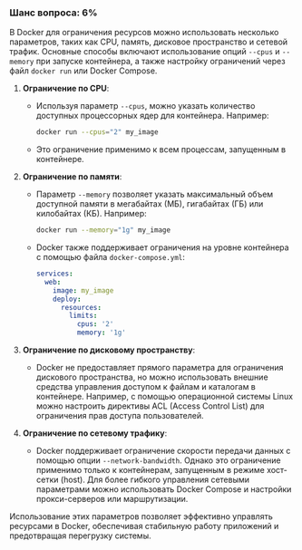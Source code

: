 ### Шанс вопроса: 6%

В Docker для ограничения ресурсов можно использовать несколько параметров, таких как CPU, память, дисковое пространство и сетевой трафик. Основные способы включают использование опций `--cpus` и `--memory` при запуске контейнера, а также настройку ограничений через файл `docker run` или Docker Compose.

1. **Ограничение по CPU**:
   - Используя параметр `--cpus`, можно указать количество доступных процессорных ядер для контейнера. Например:
     ```sh
     docker run --cpus="2" my_image
     ```
   - Это ограничение применимо к всем процессам, запущенным в контейнере.

2. **Ограничение по памяти**:
   - Параметр `--memory` позволяет указать максимальный объем доступной памяти в мегабайтах (МБ), гигабайтах (ГБ) или килобайтах (КБ). Например:
     ```sh
     docker run --memory="1g" my_image
     ```
   - Docker также поддерживает ограничения на уровне контейнера с помощью файла `docker-compose.yml`:
     ```yaml
     services:
       web:
         image: my_image
         deploy:
           resources:
             limits:
               cpus: '2'
               memory: '1g'
     ```

3. **Ограничение по дисковому пространству**:
   - Docker не предоставляет прямого параметра для ограничения дискового пространства, но можно использовать внешние средства управления доступом к файлам и каталогам в контейнере. Например, с помощью операционной системы Linux можно настроить директивы ACL (Access Control List) для ограничения прав доступа пользователей.

4. **Ограничение по сетевому трафику**:
   - Docker поддерживает ограничение скорости передачи данных с помощью опции `--network-bandwidth`. Однако это ограничение применимо только к контейнерам, запущенным в режиме хост-сетки (host). Для более гибкого управления сетевыми параметрами можно использовать Docker Compose и настройки прокси-серверов или маршрутизации.

Использование этих параметров позволяет эффективно управлять ресурсами в Docker, обеспечивая стабильную работу приложений и предотвращая перегрузку системы.